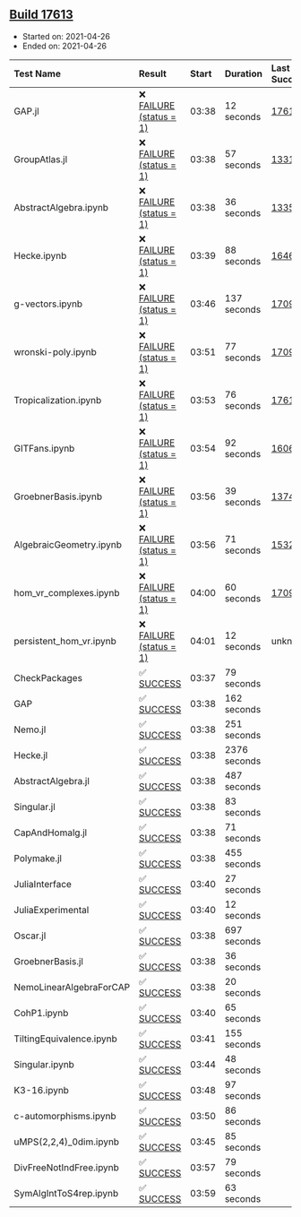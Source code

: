 ## [Build 17613](https://oscarci.mathematik.uni-kl.de/job/oscar/17613/)

* Started on: 2021-04-26
* Ended on: 2021-04-26

| Test Name    | Result | Start | Duration | Last Success | First Failure |
|:-------------|:-------|:------|:---------|:-------------|:--------------|
| GAP.jl | ❌ [FAILURE (status = 1)](https://oscarci.mathematik.uni-kl.de/job/oscar/17613/artifact/logs/build-17613/GAP.jl.log) | 03:38 | 12 seconds | [17612](https://oscarci.mathematik.uni-kl.de/job/oscar/17612/) | [17613](https://oscarci.mathematik.uni-kl.de/job/oscar/17613/) |
| GroupAtlas.jl | ❌ [FAILURE (status = 1)](https://oscarci.mathematik.uni-kl.de/job/oscar/17613/artifact/logs/build-17613/GroupAtlas.jl.log) | 03:38 | 57 seconds | [13311](https://oscarci.mathematik.uni-kl.de/job/oscar/13311/) | [13312](https://oscarci.mathematik.uni-kl.de/job/oscar/13312/) |
| AbstractAlgebra.ipynb | ❌ [FAILURE (status = 1)](https://oscarci.mathematik.uni-kl.de/job/oscar/17613/artifact/logs/build-17613/AbstractAlgebra.ipynb.log) | 03:38 | 36 seconds | [13355](https://oscarci.mathematik.uni-kl.de/job/oscar/13355/) | [13356](https://oscarci.mathematik.uni-kl.de/job/oscar/13356/) |
| Hecke.ipynb | ❌ [FAILURE (status = 1)](https://oscarci.mathematik.uni-kl.de/job/oscar/17613/artifact/logs/build-17613/Hecke.ipynb.log) | 03:39 | 88 seconds | [16463](https://oscarci.mathematik.uni-kl.de/job/oscar/16463/) | [16464](https://oscarci.mathematik.uni-kl.de/job/oscar/16464/) |
| g-vectors.ipynb | ❌ [FAILURE (status = 1)](https://oscarci.mathematik.uni-kl.de/job/oscar/17613/artifact/logs/build-17613/g-vectors.ipynb.log) | 03:46 | 137 seconds | [17099](https://oscarci.mathematik.uni-kl.de/job/oscar/17099/) | [17100](https://oscarci.mathematik.uni-kl.de/job/oscar/17100/) |
| wronski-poly.ipynb | ❌ [FAILURE (status = 1)](https://oscarci.mathematik.uni-kl.de/job/oscar/17613/artifact/logs/build-17613/wronski-poly.ipynb.log) | 03:51 | 77 seconds | [17098](https://oscarci.mathematik.uni-kl.de/job/oscar/17098/) | [17099](https://oscarci.mathematik.uni-kl.de/job/oscar/17099/) |
| Tropicalization.ipynb | ❌ [FAILURE (status = 1)](https://oscarci.mathematik.uni-kl.de/job/oscar/17613/artifact/logs/build-17613/Tropicalization.ipynb.log) | 03:53 | 76 seconds | [17610](https://oscarci.mathematik.uni-kl.de/job/oscar/17610/) | [17611](https://oscarci.mathematik.uni-kl.de/job/oscar/17611/) |
| GITFans.ipynb | ❌ [FAILURE (status = 1)](https://oscarci.mathematik.uni-kl.de/job/oscar/17613/artifact/logs/build-17613/GITFans.ipynb.log) | 03:54 | 92 seconds | [16068](https://oscarci.mathematik.uni-kl.de/job/oscar/16068/) | [16069](https://oscarci.mathematik.uni-kl.de/job/oscar/16069/) |
| GroebnerBasis.ipynb | ❌ [FAILURE (status = 1)](https://oscarci.mathematik.uni-kl.de/job/oscar/17613/artifact/logs/build-17613/GroebnerBasis.ipynb.log) | 03:56 | 39 seconds | [13748](https://oscarci.mathematik.uni-kl.de/job/oscar/13748/) | [13749](https://oscarci.mathematik.uni-kl.de/job/oscar/13749/) |
| AlgebraicGeometry.ipynb | ❌ [FAILURE (status = 1)](https://oscarci.mathematik.uni-kl.de/job/oscar/17613/artifact/logs/build-17613/AlgebraicGeometry.ipynb.log) | 03:56 | 71 seconds | [15322](https://oscarci.mathematik.uni-kl.de/job/oscar/15322/) | [15323](https://oscarci.mathematik.uni-kl.de/job/oscar/15323/) |
| hom_vr_complexes.ipynb | ❌ [FAILURE (status = 1)](https://oscarci.mathematik.uni-kl.de/job/oscar/17613/artifact/logs/build-17613/hom_vr_complexes.ipynb.log) | 04:00 | 60 seconds | [17099](https://oscarci.mathematik.uni-kl.de/job/oscar/17099/) | [17100](https://oscarci.mathematik.uni-kl.de/job/oscar/17100/) |
| persistent_hom_vr.ipynb | ❌ [FAILURE (status = 1)](https://oscarci.mathematik.uni-kl.de/job/oscar/17613/artifact/logs/build-17613/persistent_hom_vr.ipynb.log) | 04:01 | 12 seconds | unknown | unknown |
| CheckPackages | ✅ [SUCCESS](https://oscarci.mathematik.uni-kl.de/job/oscar/17613/artifact/logs/build-17613/CheckPackages.log) | 03:37 | 79 seconds |  |  |
| GAP | ✅ [SUCCESS](https://oscarci.mathematik.uni-kl.de/job/oscar/17613/artifact/logs/build-17613/GAP.log) | 03:38 | 162 seconds |  |  |
| Nemo.jl | ✅ [SUCCESS](https://oscarci.mathematik.uni-kl.de/job/oscar/17613/artifact/logs/build-17613/Nemo.jl.log) | 03:38 | 251 seconds |  |  |
| Hecke.jl | ✅ [SUCCESS](https://oscarci.mathematik.uni-kl.de/job/oscar/17613/artifact/logs/build-17613/Hecke.jl.log) | 03:38 | 2376 seconds |  |  |
| AbstractAlgebra.jl | ✅ [SUCCESS](https://oscarci.mathematik.uni-kl.de/job/oscar/17613/artifact/logs/build-17613/AbstractAlgebra.jl.log) | 03:38 | 487 seconds |  |  |
| Singular.jl | ✅ [SUCCESS](https://oscarci.mathematik.uni-kl.de/job/oscar/17613/artifact/logs/build-17613/Singular.jl.log) | 03:38 | 83 seconds |  |  |
| CapAndHomalg.jl | ✅ [SUCCESS](https://oscarci.mathematik.uni-kl.de/job/oscar/17613/artifact/logs/build-17613/CapAndHomalg.jl.log) | 03:38 | 71 seconds |  |  |
| Polymake.jl | ✅ [SUCCESS](https://oscarci.mathematik.uni-kl.de/job/oscar/17613/artifact/logs/build-17613/Polymake.jl.log) | 03:38 | 455 seconds |  |  |
| JuliaInterface | ✅ [SUCCESS](https://oscarci.mathematik.uni-kl.de/job/oscar/17613/artifact/logs/build-17613/JuliaInterface.log) | 03:40 | 27 seconds |  |  |
| JuliaExperimental | ✅ [SUCCESS](https://oscarci.mathematik.uni-kl.de/job/oscar/17613/artifact/logs/build-17613/JuliaExperimental.log) | 03:40 | 12 seconds |  |  |
| Oscar.jl | ✅ [SUCCESS](https://oscarci.mathematik.uni-kl.de/job/oscar/17613/artifact/logs/build-17613/Oscar.jl.log) | 03:38 | 697 seconds |  |  |
| GroebnerBasis.jl | ✅ [SUCCESS](https://oscarci.mathematik.uni-kl.de/job/oscar/17613/artifact/logs/build-17613/GroebnerBasis.jl.log) | 03:38 | 36 seconds |  |  |
| NemoLinearAlgebraForCAP | ✅ [SUCCESS](https://oscarci.mathematik.uni-kl.de/job/oscar/17613/artifact/logs/build-17613/NemoLinearAlgebraForCAP.log) | 03:38 | 20 seconds |  |  |
| CohP1.ipynb | ✅ [SUCCESS](https://oscarci.mathematik.uni-kl.de/job/oscar/17613/artifact/logs/build-17613/CohP1.ipynb.log) | 03:40 | 65 seconds |  |  |
| TiltingEquivalence.ipynb | ✅ [SUCCESS](https://oscarci.mathematik.uni-kl.de/job/oscar/17613/artifact/logs/build-17613/TiltingEquivalence.ipynb.log) | 03:41 | 155 seconds |  |  |
| Singular.ipynb | ✅ [SUCCESS](https://oscarci.mathematik.uni-kl.de/job/oscar/17613/artifact/logs/build-17613/Singular.ipynb.log) | 03:44 | 48 seconds |  |  |
| K3-16.ipynb | ✅ [SUCCESS](https://oscarci.mathematik.uni-kl.de/job/oscar/17613/artifact/logs/build-17613/K3-16.ipynb.log) | 03:48 | 97 seconds |  |  |
| c-automorphisms.ipynb | ✅ [SUCCESS](https://oscarci.mathematik.uni-kl.de/job/oscar/17613/artifact/logs/build-17613/c-automorphisms.ipynb.log) | 03:50 | 86 seconds |  |  |
| uMPS(2,2,4)_0dim.ipynb | ✅ [SUCCESS](https://oscarci.mathematik.uni-kl.de/job/oscar/17613/artifact/logs/build-17613/uMPS-2-2-4-_0dim.ipynb.log) | 03:45 | 85 seconds |  |  |
| DivFreeNotIndFree.ipynb | ✅ [SUCCESS](https://oscarci.mathematik.uni-kl.de/job/oscar/17613/artifact/logs/build-17613/DivFreeNotIndFree.ipynb.log) | 03:57 | 79 seconds |  |  |
| SymAlgIntToS4rep.ipynb | ✅ [SUCCESS](https://oscarci.mathematik.uni-kl.de/job/oscar/17613/artifact/logs/build-17613/SymAlgIntToS4rep.ipynb.log) | 03:59 | 63 seconds |  |  |

